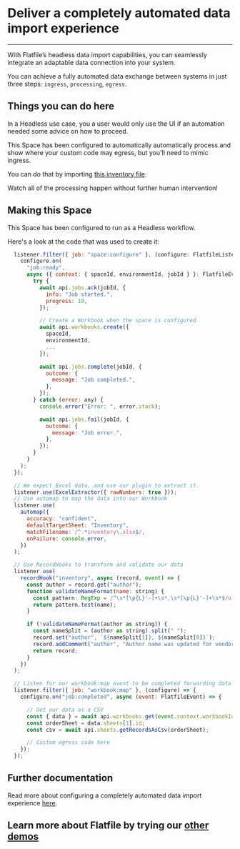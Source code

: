 # Deliver a completely automated data import experience

---

With Flatfile’s headless data import capabilities, you can seamlessly integrate an adaptable data connection into your system.

You can achieve a fully automated data exchange between systems in just three steps: `ingress`, `processing`, `egress`.

## Things you can do here

In a Headless use case, you a user would only use the UI if an automation needed some advice on how to proceed.

This Space has been configured to automatically automatically process and show where your custom code may egress, but you'll need to mimic ingress.

You can do that by importing [this inventory file](https://github.com/FlatFilers/flatfile-docs-kitchen-sink/blob/main/typescript/headless/inventory.xlsx).

Watch all of the processing happen without further human intervention!

## Making this Space

This Space has been configured to run as a Headless workflow.

Here's a look at the code that was used to create it:

```jsx
  listener.filter({ job: "space:configure" }, (configure: FlatfileListener) => {
    configure.on(
      "job:ready",
      async ({ context: { spaceId, environmentId, jobId } }: FlatfileEvent) => {
        try {
          await api.jobs.ack(jobId, {
            info: "Job started.",
            progress: 10,
          });

          // Create a Workbook when the space is configured
          await api.workbooks.create({
            spaceId,
            environmentId,
            ...
          });

          await api.jobs.complete(jobId, {
            outcome: {
              message: "Job completed.",
            },
          });
        } catch (error: any) {
          console.error("Error: ", error.stack);

          await api.jobs.fail(jobId, {
            outcome: {
              message: "Job error.",
            },
          });
        }
      }
    );
  });

  // We expect Excel data, and use our plugin to extract it.
  listener.use(ExcelExtractor({ rawNumbers: true }));
  // Use automap to map the data into our Workbook
  listener.use(
    automap({
      accuracy: "confident",
      defaultTargetSheet: "Inventory",
      matchFilename: /^.*inventory\.xlsx$/,
      onFailure: console.error,
    })
  );

  // Use RecordHooks to transform and validate our data
  listener.use(
    recordHook("inventory", async (record, event) => {
      const author = record.get("author");
      function validateNameFormat(name: string) {
        const pattern: RegExp = /^\s*[\p{L}'-]+\s*,\s*[\p{L}'-]+\s*$/u;
        return pattern.test(name);
      }

      if (!validateNameFormat(author as string)) {
        const nameSplit = (author as string).split(" ");
        record.set("author", `${nameSplit[1]}, ${nameSplit[0]}`);
        record.addComment("author", "Author name was updated for vendor");
        return record;
      }
    })
  );

  // Listen for our workbook:map event to be completed forwarding data
  listener.filter({ job: "workbook:map" }, (configure) => {
    configure.on("job:completed", async (event: FlatfileEvent) => {

      // Get our data as a CSV
      const { data } = await api.workbooks.get(event.context.workbookId);
      const orderSheet = data.sheets[1].id;
      const csv = await api.sheets.getRecordsAsCsv(orderSheet);

      // Custom egress code here
    });
  });
```

## Further documentation

Read more about configuring a completely automated data import experience <a href="https://flatfile.com/docs/guides/use-cases/headless" target="_blank">here</a>.
## Learn more about Flatfile by trying our <a href="https://platform.flatfile.com/getting-started" target="_blank">other demos</a>
